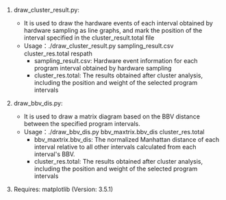 1. draw_cluster_result.py:
    - It is used to draw the hardware events of each interval obtained by hardware sampling as line graphs, and mark the position of the interval specified in the cluster_result.total file
    - Usage：./draw_cluster_result.py sampling_result.csv cluster_res.total respath
        - sampling_result.csv: Hardware event information for each program interval obtained by hardware sampling
        - cluster_res.total: The results obtained after cluster analysis, including the position and weight of the selected program intervals

2. draw_bbv_dis.py:
    - It is used to draw a matrix diagram based on the BBV distance between the specified program intervals.
    - Usage：./draw_bbv_dis.py  bbv_maxtrix.bbv_dis cluster_res.total
        - bbv_maxtrix.bbv_dis: The normalized Manhattan distance of each interval relative to all other intervals calculated from each interval's BBV.
        - cluster_res.total: The results obtained after cluster analysis, including the position and weight of the selected program intervals

3. Requires: matplotlib (Version: 3.5.1)
